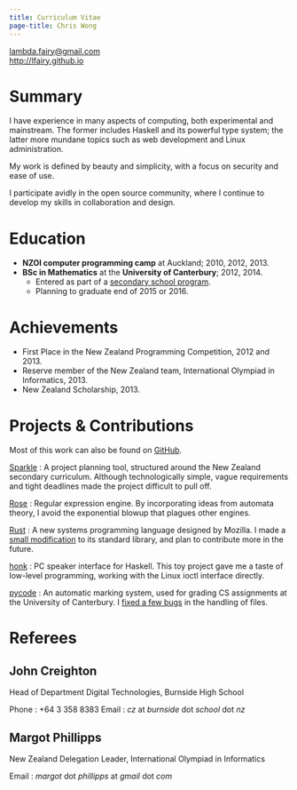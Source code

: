 ```yaml
---
title: Curriculum Vitae
page-title: Chris Wong
---
```



<lambda.fairy@gmail.com>  
<http://lfairy.github.io>


Summary
=======

I have experience in many aspects of computing, both experimental and mainstream. The former includes Haskell and its powerful type system; the latter more mundane topics such as web development and Linux administration.

My work is defined by beauty and simplicity, with a focus on security and ease of use.

I participate avidly in the open source community, where I continue to develop my skills in collaboration and design.


Education
=========

* **NZOI computer programming camp** at Auckland; 2010, 2012, 2013.
* **BSc in Mathematics** at the **University of Canterbury**; 2012, 2014.
    + Entered as part of a [secondary school program][STAR].
    + Planning to graduate end of 2015 or 2016.

[STAR]: http://www.canterbury.ac.nz/aqua/star/


Achievements
============

* First Place in the New Zealand Programming Competition, 2012 and 2013.
* Reserve member of the New Zealand team, International Olympiad in Informatics, 2013.
* New Zealand Scholarship, 2013.


Projects & Contributions
========================

Most of this work can also be found on [GitHub][].

[GitHub]: https://github.com/lfairy

[Sparkle](/sparkle)
  : A project planning tool, structured around the New Zealand secondary curriculum. Although technologically simple, vague requirements and tight deadlines made the project difficult to pull off.

[Rose](https://github.com/lfairy/rose)
  : Regular expression engine. By incorporating ideas from automata theory, I avoid the exponential blowup that plagues other engines.

[Rust](http://rust-lang.org/)
  : A new systems programming language designed by Mozilla. I made a [small modification](https://github.com/mozilla/rust/pull/11790) to its standard library, and plan to contribute more in the future.

[honk](/honk)
  : PC speaker interface for Haskell. This toy project gave me a taste of low-level programming, working with the Linux ioctl interface directly.

[pycode](https://github.com/trampgeek/pycode)
  : An automatic marking system, used for grading CS assignments at the University of Canterbury. I [fixed a few bugs](https://github.com/trampgeek/pycode/pull/3) in the handling of files.


Referees
========

John Creighton
--------------

Head of Department Digital Technologies, Burnside High School

Phone
  : +64 3 358 8383
Email
  : *cz* at *burnside* dot *school* dot *nz*


Margot Phillipps
----------------

New Zealand Delegation Leader, International Olympiad in Informatics

Email
  : *margot* dot *phillipps* at *gmail* dot *com*
